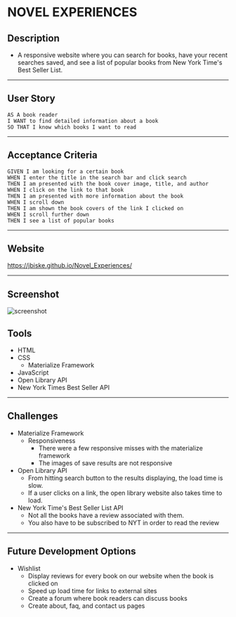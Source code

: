 # NOVEL EXPERIENCES 

## Description
* A responsive website where you can search for books, have your recent searches saved, and see a list of popular books from New York Time's Best Seller List.
----
## User Story

    AS A book reader
    I WANT to find detailed information about a book
    SO THAT I know which books I want to read

---
## Acceptance Criteria
    GIVEN I am looking for a certain book
    WHEN I enter the title in the search bar and click search
    THEN I am presented with the book cover image, title, and author
    WHEN I click on the link to that book
    THEN I am presented with more information about the book
    WHEN I scroll down
    THEN I am shown the book covers of the link I clicked on
    WHEN I scroll further down
    THEN I see a list of popular books

---
## Website
https://jbiske.github.io/Novel_Experiences/

---
## Screenshot
![screenshot](assets/images/NE-fullpage.png)

## Tools
* HTML
* CSS
    * Materialize Framework
* JavaScript
* Open Library API
* New York Times Best Seller API
----
## Challenges
* Materialize Framework
    * Responsiveness
        * There were a few responsive misses with the materialize framework
        * The images of save results are not responsive
* Open Library API
    * From hitting search button to the results displaying, the load time is slow.
    * If a user clicks on a link, the open library website also takes time to load.
* New York Time's Best Seller List API
    * Not all the books have a review associated with them.
    * You also have to be subscribed to NYT in order to read the review
--- 
## Future Development Options
* Wishlist
    * Display reviews for every book on our website when the book is clicked on
    * Speed up load time for links to external sites
    * Create a forum where book readers can discuss books
    * Create about, faq, and contact us pages


